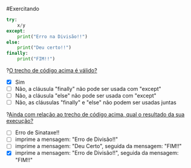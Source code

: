 #Exercitando

``` python
try:
    x/y
except:
    print("Erro na Divisão!!")
else:    
    print("Deu certo!!")
finally:    
    print("FIM!!")
```
?[O trecho de código acima é válido?](single)
-[X] Sim
-[ ] Não, a cláusula "finally" não pode ser usada com "except" 
-[ ] Não, a cláusula "else" não pode ser usada com "except"
-[ ] Não, as cláusulas "finally" e "else" não podem ser usadas juntas

?[Ainda com relação ao trecho de código acima, qual o resultado da sua execução?](single)
-[ ] Erro de Sinataxe!!
-[ ] imprime a mensagem: "Erro de Divisão!!" 
-[ ] imprime a mensagem: "Deu Certo", seguida da mensagem: "FIM!!"
-[x] imprime a mensagem: "Erro de Divisão!!", seguida da mensagem: "FIM!!"
